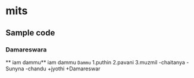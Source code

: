 # mits
## Sample code
### Damareswara
** iam dammu**
iam dammu
`Dammu`
1.puthin
2.pavani
3.muzmil
  -chaitanya
   -Sunyna
  -chandu
  +jyothi
  +Damareswar
